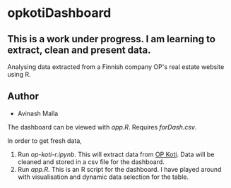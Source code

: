 # opkotiDashboard
## This is a work under progress. I am learning to extract, clean and present data. 
Analysing data extracted from a Finnish company OP's real estate website using R.

## Author
- Avinash Malla


The dashboard can be viewed with *app.R*. Requires *forDash.csv*.

In order to get fresh data,
1. Run *op-koti-r.ipynb*. This will extract data from [OP Koti](https://op-koti.fi/myytavat/asunnot). Data will be cleaned and stored in a csv file for the dashboard.
2. Run *app.R*. This is an R script for the dashboard. I have played around with visualisation and dynamic data selection for the table.
